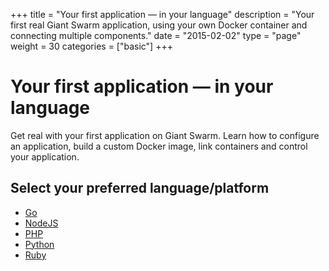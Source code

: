 +++
title = "Your first application — in your language"
description = "Your first real Giant Swarm application, using your own Docker container and connecting multiple components."
date = "2015-02-02"
type = "page"
weight = 30
categories = ["basic"]
+++

# Your first application — in your language

<p class="lead">Get real with your first application on Giant Swarm. Learn how to configure an application, build a custom Docker image, link containers and control your application.</p>

## Select your preferred language/platform

* [Go](golang/)
* [NodeJS](nodejs/)
* [PHP](php/)
* [Python](python/)
* [Ruby](ruby/)
